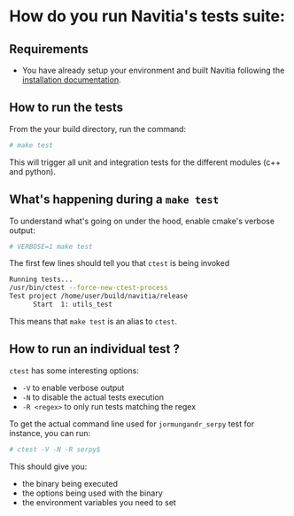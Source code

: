 
# How do you run Navitia's tests suite:

## Requirements
 * You have already setup your environment and built Navitia following the [installation documentation](https://github.com/canaltp/navitia/blob/dev/install.rst).

## How to run the tests

From the your build directory, run the command:

```sh
# make test
```

This will trigger all unit and integration tests for the different modules (c++ and python).


## What's happening during a `make test`

To understand what's going on under the hood, enable cmake's verbose output:

```sh
# VERBOSE=1 make test
```

The first few lines should tell you that `ctest` is being invoked

```sh
Running tests...
/usr/bin/ctest --force-new-ctest-process
Test project /home/user/build/navitia/release
      Start  1: utils_test
```

This means that `make test` is an alias to `ctest`.


## How to run an individual test ?

`ctest` has some interesting options:
 * `-V` to enable verbose output
 * `-N` to disable the actual tests execution
 * `-R <regex>` to only run tests matching the regex

To get the actual command line used for `jormungandr_serpy` test for instance, you can run:

```sh
# ctest -V -N -R serpy$
```

This should give you:
 * the binary being executed
 * the options being used with the binary
 * the environment variables you need to set

